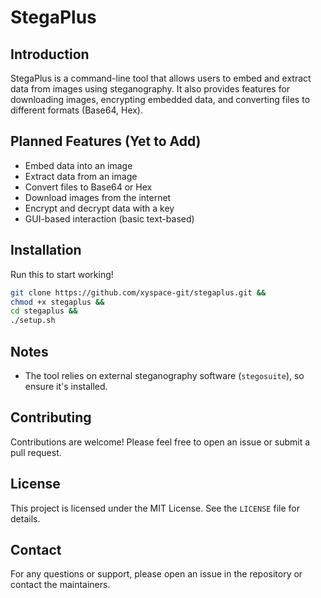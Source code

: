 # StegaPlus

## Introduction
StegaPlus is a command-line tool that allows users to embed and extract data from images using steganography. It also provides features for downloading images, encrypting embedded data, and converting files to different formats (Base64, Hex).

## Planned Features (Yet to Add)
- Embed data into an image
- Extract data from an image
- Convert files to Base64 or Hex
- Download images from the internet
- Encrypt and decrypt data with a key
- GUI-based interaction (basic text-based)

## Installation
Run this to start working!
```bash
git clone https://github.com/xyspace-git/stegaplus.git &&
chmod +x stegaplus &&
cd stegaplus &&
./setup.sh 
```

## Notes
- The tool relies on external steganography software (`stegosuite`), so ensure it's installed.

## Contributing
Contributions are welcome! Please feel free to open an issue or submit a pull request.

## License
This project is licensed under the MIT License. See the `LICENSE` file for details.

## Contact
For any questions or support, please open an issue in the repository or contact the maintainers.
